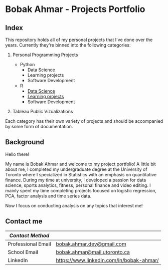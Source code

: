 # Bobak Ahmar - Projects Portfolio

## Index

This repository holds all of my personal projects that I've done over the years. Currently they're binned into the following categories:
  
  1. Personal Programming Projects
     - Python
        - Data Science
        - Learning projects
        - Software Development 
     - R
        - [Data Science](https://github.com/NotBobak/Projects/tree/main/Personal%20Programming%20Projects/R/Data%20Science)
        - [Learning projects](https://github.com/NotBobak/Projects/tree/main/Personal%20Programming%20Projects/R/Learning%20Projects)
        - Software Development         
        
  2. Tableau Public Vizualizations
  
  Each category has their own variety of projects and should be accompanied by some form of documentation.

## Background 

Hello there!

My name is Bobak Ahmar and welcome to my project portfolio! A little bit about me, I completed my undergraduate degree at the University of Toronto where I specialized in Statistics with an emphasis on quantitative finance. During my time at university, I developed a passion for data science, sports analytics, fitness, personal finance and video editing. I mainly spent my time completing projects focused on logistic regression, PCA, factor analysis and time series data.

Now I focus on conducting analysis on any topics that interest me!

## Contact me
| *Contact Method*   |                                          |
|--------------------|------------------------------------------|
| Professional Email | bobak.ahmar.dev@gmail.com                |
| School Email       | bobak.ahmar@mail.utoronto.ca             |
| LinkedIn           | https://www.linkedin.com/in/bobak-ahmar/ |

  

